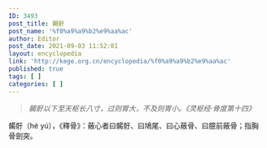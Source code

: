 ```yaml
---
ID: 3493
post_title: 𩩲骬
post_name: '%f0%a9%a9%b2%e9%aa%ac'
author: Editor
post_date: 2021-09-03 11:52:01
layout: encyclopedia
link: 'http://kege.org.cn/encyclopedia/%f0%a9%a9%b2%e9%aa%ac'
published: true
tags: [ ]
categories: [ ]
---
```

<blockquote><em>𩩲骬以下至天枢长八寸，过则胃大，不及则胃小。《灵枢经·骨度第十四》</em></blockquote>
𩩲骬（hé yú），《釋骨》：蔽心者曰𩩲骬、曰鳩尾、曰心蔽骨、曰臆前蔽骨；指胸骨劍突。